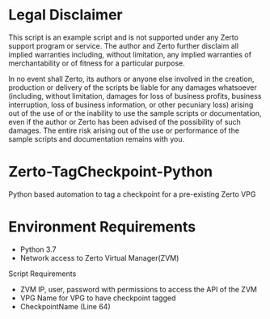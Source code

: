 # Legal Disclaimer
This script is an example script and is not supported under any Zerto support program or service. The author and Zerto further disclaim all implied warranties including, without limitation, any implied warranties of merchantability or of fitness for a particular purpose.

In no event shall Zerto, its authors or anyone else involved in the creation, production or delivery of the scripts be liable for any damages whatsoever (including, without limitation, damages for loss of business profits, business interruption, loss of business information, or other pecuniary loss) arising out of the use of or the inability to use the sample scripts or documentation, even if the author or Zerto has been advised of the possibility of such damages. The entire risk arising out of the use or performance of the sample scripts and documentation remains with you.

# Zerto-TagCheckpoint-Python
Python based automation to tag a checkpoint for a pre-existing Zerto VPG

# Environment Requirements
- Python 3.7
- Network access to Zerto Virtual Manager(ZVM)

Script Requirements 
- ZVM IP, user, password with permissions to access the API of the ZVM
- VPG Name for VPG to have checkpoint tagged
- CheckpointName (Line 64) 
